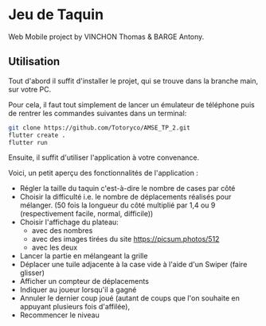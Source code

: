 # Jeu de Taquin

Web Mobile project by VINCHON Thomas & BARGE Antony.

## Utilisation

Tout d'abord il suffit d'installer le projet, qui se trouve dans la branche main, sur votre PC.

Pour cela, il faut tout simplement de lancer un émulateur de téléphone puis de rentrer les commandes suivantes dans un terminal:

```bash
git clone https://github.com/Totoryco/AMSE_TP_2.git
flutter create .
flutter run
```

Ensuite, il suffit d'utiliser l'application à votre convenance.

Voici, un petit aperçu des fonctionnalités de l'application :

- Régler la taille du taquin c'est-à-dire le nombre de cases par côté
- Choisir la difficulté i.e. le nombre de déplacements réalisés pour mélanger. (50 fois la longueur du côté multiplié par 1,4 ou 9 (respectivement facile, normal, difficile))
- Choisir l'affichage du plateau:
  - avec des nombres
  - avec des images tirées du site https://picsum.photos/512
  - avec les deux
- Lancer la partie en mélangeant la grille
- Déplacer une tuile adjacente à la case vide à l'aide d'un Swiper (faire glisser)
- Afficher un compteur de déplacements
- Indiquer au joueur lorsqu'il a gagné
- Annuler le dernier coup joué (autant de coups que l'on souhaite en appuyant plusieurs fois d'affilée),
- Recommencer le niveau


